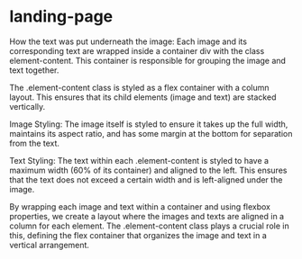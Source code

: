 # landing-page

How the text was put underneath the image:
Each image and its corresponding text are wrapped inside a container div with the class element-content. This container is responsible for grouping the image and text together.

The .element-content class is styled as a flex container with a column layout. This ensures that its child elements (image and text) are stacked vertically.

Image Styling:
The image itself is styled to ensure it takes up the full width, maintains its aspect ratio, and has some margin at the bottom for separation from the text.

Text Styling:
The text within each .element-content is styled to have a maximum width (60% of its container) and aligned to the left. This ensures that the text does not exceed a certain width and is left-aligned under the image.

By wrapping each image and text within a container and using flexbox properties, we create a layout where the images and texts are aligned in a column for each element. The .element-content class plays a crucial role in this, defining the flex container that organizes the image and text in a vertical arrangement.